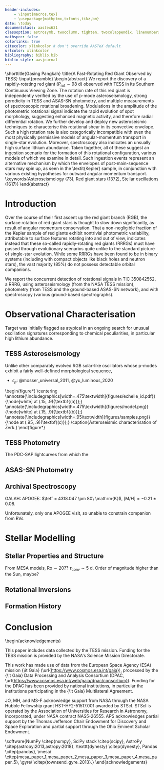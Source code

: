 ```yaml
---
header-includes:
    - \input{macros.tex}
    - \usepackage{mathptmx,txfonts,tikz,bm}
date: \today
documentclass: aastex631
classoption: astrosymb, twocolumn, tighten, twocolappendix, linenumbers
mathspec: false
colorlinks: true
citecolor: xlinkcolor # don't override AASTeX default
urlcolor: xlinkcolor
bibliography: biblio.bib
biblio-style: aasjournal
---
```


\shorttitle{Gasing Pangkah}
\title{A Fast-Rotating Red Giant Observed by TESS}
\input{preamble}
\begin{abstract}
We report the discovery of a rapidly-rotating red giant ($P_\text{rot} \sim 98\ \mathrm{d}$) observed with TESS in its Southern Continuous Viewing Zone. The rotation rate of this red giant is independently verified by the use of p-mode asteroseismology, strong perodicity in TESS and ASAS-SN photometry, and multiple measurements of spectroscopic rotational broadening. Modulations in the amplitude of the photometric rotational signal indicate the rapid evolution of spot morphology, suggesting enhanced magnetic activity, and therefore radial differential rotation. We further develop and deploy new asteroseismic techniques to characterise this rotational shear in its convective envelope. Such a high rotation rate is also categorically incompatible with even the most physically permissive models of angular-momentum transport in single-star evolution. Moreover, spectroscopy also indicates an unsually high surface lithium abundance. Taken together, all of these suggest an ingestion scenario for the formation of this rotational configuration, various models of which we examine in detail. Such ingestion events represent an alternative mechanism by which the envelopes of post-main-sequence stars may spin up, as seen in the \textit{Kepler} sample, in conjunction with various existing hypotheses for outward angular momentum transport.
\keywords{Asteroseismology (73), Red giant stars (1372), Stellar oscillations (1617)}
\end{abstract}

# Introduction

Over the course of their first ascent up the red giant branch (RGB), the surface rotation of red giant stars is thought to slow down significantly, as result of angular momentum conservation. That a non-negligible fraction of the Kepler sample of red giants exhibit nontrivial photometric variability, attributable to surface features rotating into and out of view, indicates instead that these so-called rapidly-rotating red giants (RRRGs) must have passed through evolutionary scenarios quite unlike to the standard picture of single-star evolution. While some RRRGs have been found to be in binary systems (including with compact objects like black holes and neutron stars), the vast majority (85\%) do not possess detectable orbital companions.

We report the concurrent detection of rotational signals in TIC 350842552, a RRRG, using asteroseismology (from the NASA TESS mission), photometry (from TESS and the ground-based ASAS-SN network), and with spectroscopy (various ground-based spectrographs).

# Observational Characterisation

Target was initially flagged as atypical in an ongoing search for unusual oscillation signatures corresponding to chemical peculiarities, in particular high lithium abundance.

## TESS Asteroseismology

 Unlike other comparably evolved RGB solar-like oscillators whose p-modes exhibit a fairly well-defined morphological sequence,

- $\epsilon_p$: @mosser_universal_2011, @yu_luminous_2020

\begin{figure*}
\centering
\annotate{\includegraphics[width=.475\textwidth]{figures/echelle_id.pdf}}{\node[white] at (.15, .9){\textbf{(a)}};}
\annotate{\includegraphics[width=.475\textwidth]{figures/model.png}}{\node[white] at (.15, .9){\textbf{(b)}};}
\annotate{\includegraphics[width=.95\textwidth]{figures/samples.png}}{\node at (.95, .9){\textbf{(c)}};}
\caption{Asteroseismic characterisation of Zvrk.}
\end{figure*}

## TESS Photometry

The PDC-SAP lightcurves from which the 

## ASAS-SN Photometry

## Archival Spectroscopy

GALAH:
APOGEE: $\teff = 4318.047 \pm 80\ \mathrm{K}$, $\mathrm{[M/H]} = -0.21 \pm 0.08$.

Unfortunately, only one APOGEE visit, so unable to constrain companion from RVs

# Stellar Modelling

## Stellar Properties and Structure

From MESA models, $\mathrm{Ro} \sim 20$?? $\tau_\text{conv} \sim 5\ \mathrm{d}$. Order of magnitude higher than the Sun, maybe?

## Rotational Inversions

## Formation History

# Conclusion

\begin{acknowledgements}

This paper includes data collected by the TESS mission. Funding for the TESS mission is provided by the NASA's Science Mission Directorate.

This work has made use of data from the European Space Agency (ESA) mission {\it Gaia} (\url{https://www.cosmos.esa.int/gaia}), processed by the {\it Gaia} Data Processing and Analysis Consortium (DPAC, \url{https://www.cosmos.esa.int/web/gaia/dpac/consortium}). Funding for the DPAC has been provided by national institutions, in particular the institutions participating in the {\it Gaia} Multilateral Agreement.

JO, MH, and MS-F acknowledge support from NASA through the NASA Hubble Fellowship grant HST-HF2-51517.001 awarded by STScI. STScI is operated by the Association of Universities for Research in Astronomy, Incorporated, under NASA contract NAS5-26555. APS acknowledges partial support by the Thomas Jefferson
Chair Endowment for Discovery and Space Exploration and
partial support through the Ohio Eminent Scholar Endowment.

\software{NumPy \citep{numpy}, SciPy stack \citep{scipy}, AstroPy \citep{astropy:2013,astropy:2018}, \texttt{dynesty} \citep{dynesty}, Pandas \citep{pandas}, \mesa\ \citep{mesa_paper_1,mesa_paper_2,mesa_paper_3,mesa_paper_4,mesa_paper_5}, \gyre\ \citep{townsend_gyre_2013}.}
\end{acknowledgements}

<!--\bibliography{biblio.bib}-->
